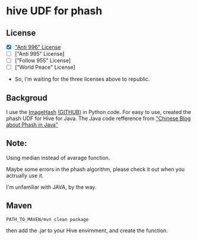 # hive UDF for phash


## License
- [x] ["Anti 996" License](https://github.com/996icu/996.ICU/blob/master/LICENSE)
- [ ] ["Anti 995" License]
- [ ] ["Follow 955" License]
- [ ] ["World Peace" License]

- So, I'm waiting for the three licenses above to republic.


## Backgroud
I use the [ImageHash](https://pypi.org/project/ImageHash/) [(GITHUB)](https://github.com/JohannesBuchner/imagehash) in Python code.
For easy to use, created the phash UDF for Hive for Java.
The Java code refference from ["Chinese Blog about Phash in Java"](https://blog.csdn.net/sunhuaqiang1/article/details/70232679)


## Note:
Using median instead of avarage function.

Maybe some errors in the phash algorithm, please check it out when you actrually use it.

I'm unfamiliar with JAVA, by the way.


## Maven

```shell
PATH_TO_MAVEN/mvn clean package
```

then add the .jar to your Hive envirnment, and create the function.


